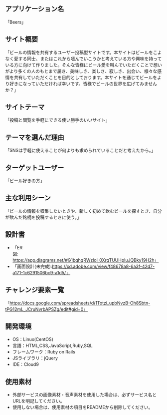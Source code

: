 ## アプリケーション名
「Beers」

## サイト概要
「ビールの情報を共有するユーザー投稿型サイトです。本サイトはビールをこよなく愛する同士、またはこれから嗜んでいこうかと考えている方や興味を持っている方に向けて作りました。そんな皆様にビール愛を叫んでいただくことで想いがより多くの人のもとまで届き、美味しさ、楽しさ、寂しさ、出会い、様々な感情を共有していただくことを目的としております。本サイトを通じてビールをより好きになっていただければ幸いです。皆様でビールの世界を広げてみませんか？」

## サイトテーマ
「投稿と閲覧を手軽にできる使い勝手のいいサイト」

## テーマを選んだ理由
「SNSは手軽に使えることが何よりも求められていることだと考えたから。」

## ターゲットユーザー
「ビール好きの方」

## 主な利用シーン
「ビールの情報を収集したいときや、新しく初めて飲むビールを探すとき、自分が飲んだ銘柄を投稿するときに使う。」

## 設計書
- 「ER図:https://app.diagrams.net/#G1bqhqRWzloi_0XrqTUUHpluJQBky19H2h」
- 「画面設計(未完成):https://xd.adobe.com/view/f48678a8-6a3f-42d7-a171-1c6291506bc9-a1d5/」

## チャレンジ要素一覧
「https://docs.google.com/spreadsheets/d/1Totzi_upbNvzB-Oh8Sbtn-tPG12mL_JCruNvrbAPSZg/edit#gid=0」

## 開発環境
- OS：Linux(CentOS)
- 言語：HTML,CSS,JavaScript,Ruby,SQL
- フレームワーク：Ruby on Rails
- JSライブラリ：jQuery
- IDE：Cloud9

## 使用素材
- 外部サービスの画像素材・音声素材を使用した場合は、必ずサービス名とURLを明記してください。
- 使用しない場合は、使用素材の項目をREADMEから削除してください。